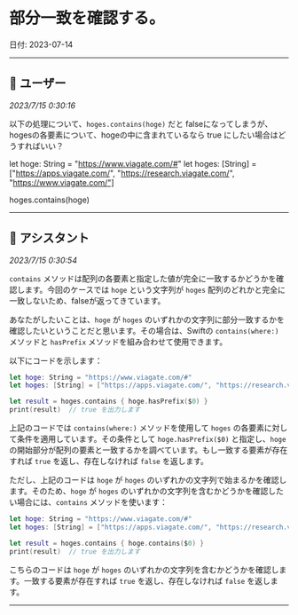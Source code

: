# 部分一致を確認する。

日付: 2023-07-14

---

## 👤 ユーザー
*2023/7/15 0:30:16*

以下の処理について、`hoges.contains(hoge)` だと falseになってしまうが、hogesの各要素について、hogeの中に含まれているなら true にしたい場合はどうすればいい？

let hoge: String = "https://www.viagate.com/#"
let hoges: [String] = ["https://apps.viagate.com/", "https://research.viagate.com/", "https://www.viagate.com/"]

hoges.contains(hoge)

---

## 🤖 アシスタント
*2023/7/15 0:30:54*

`contains` メソッドは配列の各要素と指定した値が完全に一致するかどうかを確認します。今回のケースでは `hoge` という文字列が `hoges` 配列のどれかと完全に一致しないため、falseが返ってきています。

あなたがしたいことは、`hoge` が `hoges` のいずれかの文字列に部分一致するかを確認したいということだと思います。その場合は、Swiftの `contains(where:)` メソッドと `hasPrefix` メソッドを組み合わせて使用できます。

以下にコードを示します：

```swift
let hoge: String = "https://www.viagate.com/#"
let hoges: [String] = ["https://apps.viagate.com/", "https://research.viagate.com/", "https://www.viagate.com/"]

let result = hoges.contains { hoge.hasPrefix($0) }
print(result)  // true を出力します
```

上記のコードでは `contains(where:)` メソッドを使用して `hoges` の各要素に対して条件を適用しています。その条件として `hoge.hasPrefix($0)` と指定し、`hoge` の開始部分が配列の要素と一致するかを調べています。もし一致する要素が存在すれば `true` を返し、存在しなければ `false` を返します。

ただし、上記のコードは `hoge` が `hoges` のいずれかの文字列で始まるかを確認します。そのため、`hoge` が `hoges` のいずれかの文字列を含むかどうかを確認したい場合には、`contains` メソッドを使います：

```swift
let hoge: String = "https://www.viagate.com/#"
let hoges: [String] = ["https://apps.viagate.com/", "https://research.viagate.com/", "https://www.viagate.com/"]

let result = hoges.contains { hoge.contains($0) }
print(result)  // true を出力します
```

こちらのコードは `hoge` が `hoges` のいずれかの文字列を含むかどうかを確認します。一致する要素が存在すれば `true` を返し、存在しなければ `false` を返します。

---
